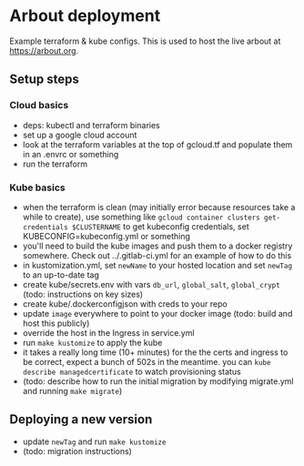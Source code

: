 # Arbout deployment

Example terraform & kube configs. This is used to host the live arbout at https://arbout.org.

## Setup steps

### Cloud basics

* deps: kubectl and terraform binaries
* set up a google cloud account
* look at the terraform variables at the top of gcloud.tf and populate them in an .envrc or something
* run the terraform

### Kube basics

* when the terraform is clean (may initially error because resources take a while to create), use something like `gcloud container clusters get-credentials $CLUSTERNAME` to get kubeconfig credentials, set KUBECONFIG=kubeconfig.yml or something
* you'll need to build the kube images and push them to a docker registry somewhere. Check out ../.gitlab-ci.yml for an example of how to do this
* in kustomization.yml, set `newName` to your hosted location and set `newTag` to an up-to-date tag
* create kube/secrets.env with vars `db_url`, `global_salt`, `global_crypt` (todo: instructions on key sizes)
* create kube/.dockerconfigjson with creds to your repo
* update `image` everywhere to point to your docker image (todo: build and host this publicly)
* override the host in the Ingress in service.yml
* run `make kustomize` to apply the kube
* it takes a really long time (10+ minutes) for the the certs and ingress to be correct, expect a bunch of 502s in the meantime. you can `kube describe managedcertificate` to watch provisioning status
* (todo: describe how to run the initial migration by modifying migrate.yml and running `make migrate`)

## Deploying a new version

* update `newTag` and run `make kustomize`
* (todo: migration instructions)
